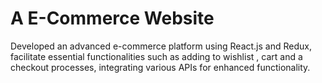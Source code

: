 # A E-Commerce Website
Developed an advanced e-commerce platform using React.js and Redux, facilitate essential functionalities such as adding to wishlist , cart and a checkout  processes, integrating various APIs for enhanced functionality. 

